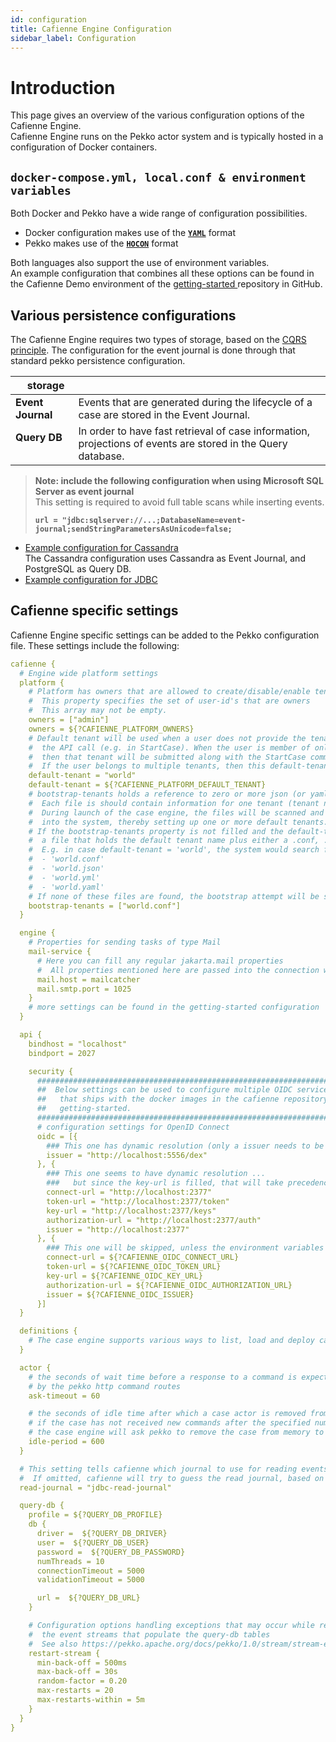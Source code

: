 ```yaml
---
id: configuration
title: Cafienne Engine Configuration
sidebar_label: Configuration
---
```


# Introduction

This page gives an overview of the various configuration options of the Cafienne Engine.
<br/>
Cafienne Engine runs on the Pekko actor system and is typically hosted in a configuration of Docker containers.


## `docker-compose.yml, local.conf & environment variables`

Both Docker and Pekko have a wide range of configuration possibilities.
- Docker configuration makes use of the [**`YAML`**](https://en.wikipedia.org/wiki/YAML) format
- Pekko makes use of the [**`HOCON`**](https://pekko.apache.org/docs/pekko/1.1/general/configuration.html) format 

Both languages also support the use of environment variables.
<br/>An example configuration that combines all these options can be found in the Cafienne Demo environment of the [getting-started ](https://github.com/cafienne/getting-started) repository in GitHub.

## Various persistence configurations

The Cafienne Engine requires two types of storage, based on the [CQRS principle](https://en.wikipedia.org/wiki/Command_Query_Responsibility_Segregation).
The configuration for the event journal is done through that standard pekko persistence configuration.

| &nbsp;&nbsp; storage |  |
|----------|-------------|
| **Event Journal** | Events that are generated during the lifecycle of a case are stored in the Event Journal. |
| **Query DB** &nbsp;&nbsp;&nbsp;&nbsp;&nbsp;&nbsp;&nbsp;&nbsp;&nbsp; | In order to have fast retrieval of case information, projections of events are stored in the Query database. |


> **Note: include the following configuration when using Microsoft SQL Server as event journal** 
> <br/>This setting is required to avoid full table scans while inserting events.
>
> **`url = "jdbc:sqlserver://...;DatabaseName=event-journal;sendStringParametersAsUnicode=false;`**
>

- [Example configuration for Cassandra](assets/engine/configuration/cassandra.conf)
  <br/> The Cassandra configuration uses Cassandra as Event Journal, and PostgreSQL as Query DB.
- [Example configuration for JDBC](assets/engine/configuration/jdbc.conf)

## Cafienne specific settings

Cafienne Engine specific settings can be added to the Pekko configuration file. These settings include the following:

```yml
cafienne {
  # Engine wide platform settings
  platform {
    # Platform has owners that are allowed to create/disable/enable tenants
    #  This property specifies the set of user-id's that are owners
    #  This array may not be empty.
    owners = ["admin"]
    owners = ${?CAFIENNE_PLATFORM_OWNERS}
    # Default tenant will be used when a user does not provide the tenant as a parameter to
    #  the API call (e.g. in StartCase). When the user is member of only one tenant,
    #  then that tenant will be submitted along with the StartCase command.
    #  If the user belongs to multiple tenants, then this default-tenant option will be passed.
    default-tenant = "world"
    default-tenant = ${?CAFIENNE_PLATFORM_DEFAULT_TENANT}
    # bootstrap-tenants holds a reference to zero or more json (or yaml) files that have default tenant information.
    #  Each file is should contain information for one tenant (tenant name, users and owners).
    #  During launch of the case engine, the files will be scanned and a CreateTenant command is sent
    #  into the system, thereby setting up one or more default tenants.
    # If the bootstrap-tenants property is not filled and the default-tenant has a value, the system will search for
    #  a file that holds the default tenant name plus either a .conf, .json, .yml or .yaml extension.
    #  E.g. in case default-tenant = 'world', the system would search for existence in the following order:
    #  - 'world.conf'
    #  - 'world.json'
    #  - 'world.yml'
    #  - 'world.yaml'
    # If none of these files are found, the bootstrap attempt will be skipped.
    bootstrap-tenants = ["world.conf"]
  }

  engine {
    # Properties for sending tasks of type Mail
    mail-service {
      # Here you can fill any regular jakarta.mail properties
      #  All properties mentioned here are passed into the connection with the mail server
      mail.host = mailcatcher
      mail.smtp.port = 1025
    }
    # more settings can be found in the getting-started configuration
  }

  api {
    bindhost = "localhost"
    bindport = 2027

    security {
      ###############################################################################
      ##  Below settings can be used to configure multiple OIDC services           ##
      ##   that ships with the docker images in the cafienne repository named      ##
      ##   getting-started.                                                        ##
      ###############################################################################
      # configuration settings for OpenID Connect
      oidc = [{
        ### This one has dynamic resolution (only a issuer needs to be set)
        issuer = "http://localhost:5556/dex"
      }, {
        ### This one seems to have dynamic resolution ...
        ###   but since the key-url is filled, that will take precedence (at this moment)
        connect-url = "http://localhost:2377"
        token-url = "http://localhost:2377/token"
        key-url = "http://localhost:2377/keys"
        authorization-url = "http://localhost:2377/auth"
        issuer = "http://localhost:2377"
      }, {
        ### This one will be skipped, unless the environment variables are filled.
        connect-url = ${?CAFIENNE_OIDC_CONNECT_URL}
        token-url = ${?CAFIENNE_OIDC_TOKEN_URL}
        key-url = ${?CAFIENNE_OIDC_KEY_URL}
        authorization-url = ${?CAFIENNE_OIDC_AUTHORIZATION_URL}
        issuer = ${?CAFIENNE_OIDC_ISSUER}
      }]
  }

  definitions {
    # The case engine supports various ways to list, load and deploy case definitions.
  }

  actor {
    # the seconds of wait time before a response to a command is expected
    # by the pekko http command routes
    ask-timeout = 60

    # the seconds of idle time after which a case actor is removed from pekko memory
    # if the case has not received new commands after the specified number of seconds,
    # the case engine will ask pekko to remove the case from memory to avoid memory leaks.
    idle-period = 600
  }

  # This setting tells cafienne which journal to use for reading events.
  #  If omitted, cafienne will try to guess the read journal, based on the pekko settings
  read-journal = "jdbc-read-journal"

  query-db {
    profile = ${?QUERY_DB_PROFILE}
    db {
      driver =  ${?QUERY_DB_DRIVER}
      user =  ${?QUERY_DB_USER}
      password =  ${?QUERY_DB_PASSWORD}
      numThreads = 10
      connectionTimeout = 5000
      validationTimeout = 5000

      url =  ${?QUERY_DB_URL}
    }

    # Configuration options handling exceptions that may occur while reading
    #  the event streams that populate the query-db tables
    #  See also https://pekko.apache.org/docs/pekko/1.0/stream/stream-error.html#delayed-restarts-with-a-backoff-operator
    restart-stream {
      min-back-off = 500ms
      max-back-off = 30s
      random-factor = 0.20
      max-restarts = 20
      max-restarts-within = 5m
    }
  }
}
```
